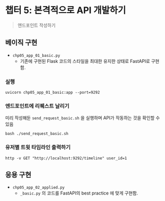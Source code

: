 # 챕터 5: 본격적으로 API 개발하기 

>엔드포인트 작성하기

## 베이직 구현 

- `chp05_app_01_basic.py`
  - 기존에 구현된 Flask 코드의 스타일을 최대한 유지한 상태로 FastAPI로 구현함.

### 실행

```shell
uvicorn chp05_app_01_basic:app --port=9292
```

### 엔드포인트에 리퀘스트 날리기

미리 작성해둔 `send_request_basic.sh` 을 실행하며 API가 작동하는 것을 확인할 수 있음

```shell
bash ./send_request_basic.sh
```

### 유저별 트윗 타임라인 출력하기
```shell
http -v GET "http://localhost:9292/timeline" user_id=1
```


## 응용 구현 

- `chp05_app_02_applied.py`
  - `_basic.py` 의 코드를 FastAPI의 best practice 에 맞게 구현함.